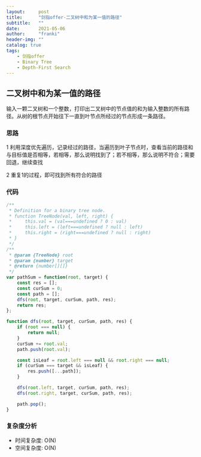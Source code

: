 ```yaml
---
layout:     post
title:      "剑指offer-二叉树中和为某一值的路径"
subtitle:   ""
date:       2021-05-06
author:     "franki"
header-img: ""
catalog: true
tags:
    - 剑指offer
    - Binary Tree
    - Depth-First Search
---
```


## 二叉树中和为某一值的路径

输入一颗二叉树和一个整数，打印出二叉树中的节点值的和为输入整数的所有路径。从树的根节点开始往下一直到叶节点所经过的节点形成一条路径。

### 思路

1 利用深度优先遍历，记录经过的路径，当遍历到叶子节点时，查看当前的路径和与目标值是否相等，若相等，那么说明找到了；若不相等，那么说明不符合；需要回退，继续查找

2 重复1的过程，即可找到所有符合的路径

### 代码

```js
/**
 * Definition for a binary tree node.
 * function TreeNode(val, left, right) {
 *     this.val = (val===undefined ? 0 : val)
 *     this.left = (left===undefined ? null : left)
 *     this.right = (right===undefined ? null : right)
 * }
 */
/**
 * @param {TreeNode} root
 * @param {number} target
 * @return {number[][]}
 */
var pathSum = function(root, target) {
    const res = [];
    const curSum = 0;
    const path = [];
    dfs(root, target, curSum, path, res);
    return res;
};

function dfs(root, target, curSum, path, res) {
    if (root === null) {
        return null;
    }
    curSum += root.val;
    path.push(root.val);

    const isLeaf = root.left === null && root.right === null;
    if (curSum === target && isLeaf) {
        res.push([...path]);
    }

    dfs(root.left, target, curSum, path, res);
    dfs(root.right, target, curSum, path, res);

    path.pop();
}
```

### 复杂度分析

- 时间复杂度: O(N)
- 空间复杂度: O(N)
